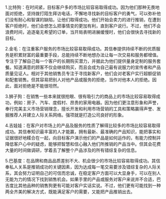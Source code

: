 1.比特狗：在时间紧，目标客户多的市场比较容易取得成功。因为他们那种无畏地面对拒绝，坚持拨打陌生拜访电话，不懈地寻找新的目标客户的勇气，可以弥补他们没有耐心和智谋的缺陷，让他们取得成功。他们开始会卖力的进行推销，在遭到客户拒绝时，他们会想怎么把事情变的更加有利，直到客户说行。不过，他们不会浪费时间，追逐毫无希望的订单，当开局表明进展缓慢时，他们会很快去寻找新的目标。      

2.金毛：在注重客户服务的市场比较容易取得成功。其信奉提供持续不断的优质服务是积累财富的最重要手段，总能持续不断地想办法让每一次交易和服务都增值。专注于了解自己每一个客户的长期购买潜力，并据此为他们提供量身定制的服务套餐。知道满意的顾客不仅会继续购买，而且会成为自己最有说服力的宣传者和产品质量见证人。相对于其他销售员专注于寻找新客户，他们会对老客户实行超额促销和配套销售。但其容易把别人对他产品或服务的拒绝，当作对他本人的拒绝。因此，面对拒绝是不能很坦然。 

3.狮子狗：在销售一些本来就很抢眼、很有吸引力的商品上的市场比较容易取得成功，例如：房子、汽车、度假村、昂贵的家用电器。因为他们更注意形象和声誉，奉行完美主义市场营销理念，擅长开发和利用市场营销的工具和策略赢得声誉、发掘推荐人并建立人际关系网络。强项就是打造公司良好的形象。    

4.吉娃娃：在客户对市场上的产品及服务的性质了解得比较多的市场比较容易取得成功。其信奉知识最丰富的人才能赢，拥有最新、最准确的产品知识，能把事实和证据很好地糅合在一起，向目标客户演示他们的产品是如何运作的，有能力控制并降低客户心中的疑虑，能够把智慧和信心融入他们所推销的产品当中。但其会花费大量的时间做调研，学着去了解整个产品涉及的所有错综复杂的信息。

5.巴基度：在品牌和商品品质差别不大、机会很少的市场比较容易取得成功。其信奉私人关系是推销成功的关键因素，因为达成每一笔交易要涉及错综复杂的人际关系，其会努力证明自己的可信而忠诚，在稳定客户方面可以大显身手，可以在别人无能为力的情况下找到销售机会。如果手里的产品或服务对客户来说并不合适，巴吉度比其他品种的销售狗更有可能对客户实话实说。不过，他们更有可能找到一种两全齐美的解决方式，既能满足客户的需要，又能把产品推销出去。
